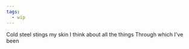 ```yaml
---
tags:
  - wip
---
```


Cold steel stings my skin
I think about all the things
Through which I've been